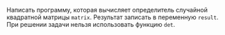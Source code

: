 Написать программу, которая вычисляет определитель случайной квадратной матрицы `matrix`. Результат записать в переменную `result`. При решении задачи нельзя использовать функцию `det`.